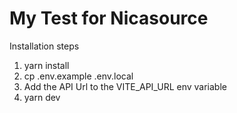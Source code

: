 # My Test for Nicasource

Installation steps
1. yarn install
2. cp .env.example .env.local 
3. Add the API Url to the VITE_API_URL env variable
4. yarn dev

